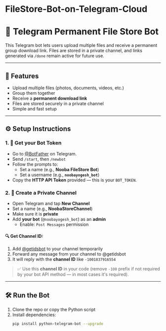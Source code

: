 # FileStore-Bot-on-Telegram-Cloud
# 📁 Telegram Permanent File Store Bot

This Telegram bot lets users upload multiple files and receive a permanent group download link. Files are stored in a private channel, and links generated via `/done` remain active for future use.

---

## 🚀 Features

- Upload multiple files (photos, documents, videos, etc.)
- Group them together
- Receive a **permanent download link**
- Files are stored securely in a private channel
- Simple and fast setup

---

## ⚙️ Setup Instructions

### 1. 🔐 Get your Bot Token

- Go to [@BotFather](https://t.me/BotFather) on Telegram.
- Send `/start`, then `/newbot`
- Follow the prompts to:
  - Set a name (e.g., **Nooba FileStore Bot**)
  - Set a username (e.g., **`noobayogesh_bot`**)  
- Copy the **HTTP API Token** provided — this is your `BOT_TOKEN`.

### 2. 📢 Create a Private Channel

- Open Telegram and tap **New Channel**
- Set a name (e.g., **NoobaStoreChannel**)
- Make sure it is **private**
- Add **your bot** (`@noobayogesh_bot`) as an **admin**
  - Enable: `Post Messages` permission

#### 🔍 Get Channel ID:

1. Add [@getidsbot](https://t.me/getidsbot) to your channel temporarily
2. Forward any message from your channel to @getidsbot
3. It will reply with the **channel ID** like `-1001837916554`

> ✅ Use this **channel ID** in your code (remove `-100` prefix if not required by your bot API method — in most cases it's required).

---

## 🛠️ Run the Bot

1. Clone the repo or copy the Python script
2. Install dependencies:
   ```bash
   pip install python-telegram-bot --upgrade
